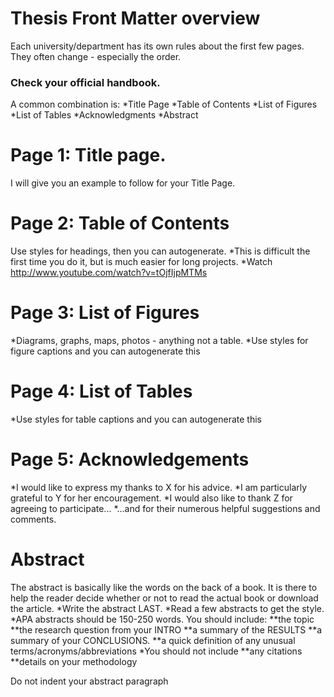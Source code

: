 # Thesis Front Matter overview
Each university/department has its own rules about the first few pages. They often change - especially the order.
### Check your official handbook.
A common combination is:
*Title Page
*Table of Contents
*List of Figures
*List of Tables
*Acknowledgments
*Abstract

# Page 1: Title page.
I will give you an example to follow for your Title Page.

# Page 2: Table of Contents
Use styles for headings, then you can autogenerate.
*This is difficult the first time you do it, but is much easier for long projects.
*Watch http://www.youtube.com/watch?v=tOjfIjpMTMs

# Page 3: List of Figures
*Diagrams, graphs, maps, photos - anything not a table.
*Use styles for figure captions and you can autogenerate this

# Page 4: List of Tables
*Use styles for table captions and you can autogenerate this

# Page 5: Acknowledgements
*I would like to express my thanks to X for his advice.
*I am particularly grateful to Y for her encouragement.
*I would also like to thank Z for agreeing to participate...
*...and for their numerous helpful suggestions and comments.  

# Abstract
The abstract is basically like the words on the back of a book. It is there to help the reader decide whether or not to read the actual book or download the article.
*Write the abstract LAST.
*Read a few abstracts to get the style.
*APA abstracts should be 150-250 words. You should include:
**the topic
**the research question from your INTRO
**a summary of the RESULTS
**a summary of your CONCLUSIONS.
**a quick definition of any unusual terms/acronyms/abbreviations
*You should not include
**any citations
**details on your methodology

Do not indent your abstract paragraph
